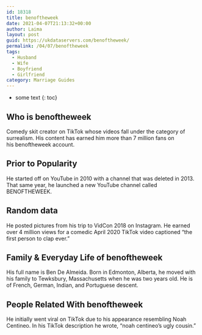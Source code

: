 ```yaml
---
id: 18318
title: benoftheweek
date: 2021-04-07T21:13:32+00:00
author: Laima
layout: post
guid: https://ukdataservers.com/benoftheweek/
permalink: /04/07/benoftheweek
tags:
  - Husband
  - Wife
  - Boyfriend
  - Girlfriend
category: Marriage Guides
---
```


* some text
{: toc}


## Who is benoftheweek
                  
                  
                  
Comedy skit creator on TikTok whose videos fall under the category of surrealism. His content has earned him more than 7 million fans on his benoftheweek account. 
                  
              
            
              
            
                
                
                
## Prior to Popularity
                  
                  
                  
He started off on YouTube in 2010 with a channel that was deleted in 2013. That same year, he launched a new YouTube channel called BENOFTHEWEEK.
                  
              
            
              
            
                
                
                
## Random data
                  
                  
                  
He posted pictures from his trip to VidCon 2018 on Instagram. He earned over 4 million views for a comedic April 2020 TikTok video captioned &#8220;the first person to clap ever.&#8221; 
                  
              
            
              
            
                
                
                
## Family & Everyday Life of benoftheweek
                  
                  
                  
His full name is Ben De Almeida. Born in Edmonton, Alberta, he moved with his family to Tewksbury, Massachusetts when he was two years old. He is of French, German, Indian, and Portuguese descent. 
                  
              
            
              
            
                
                
                
## People Related With benoftheweek
                  
                  
                  
He initially went viral on TikTok due to his appearance resembling Noah Centineo. In his TikTok description he wrote, &#8220;noah centineo&#8217;s ugly cousin.&#8221;
                  
              
            
              
            
                
              
            
              
              
            
            
              
            
          
          
          